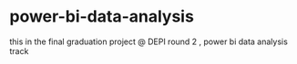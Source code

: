 # power-bi-data-analysis
this in the final graduation project @ DEPI round 2 , power bi data analysis track 
